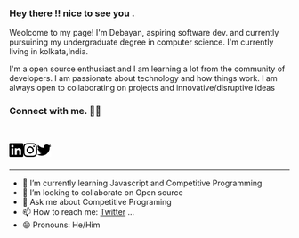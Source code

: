 ### Hey there !! nice to see you .  

Weolcome to my page!
I'm Debayan, aspiring software dev. and currently pursuining my undergraduate degree in computer science.
I'm currently living in kolkata,India.

I'm a open source enthusiast and I am learning a lot from the community of developers. I am passionate about technology and how things work.
I am always open to collaborating on projects and innovative/disruptive ideas


### Connect with me. 💬💬 
<br />

[<img align= 'left' alt="Debayan" width="25px" src="https://github.com/Phoenix-031/Phoenix-031/blob/main/linkedin.svg" />][linkedin]
[<img align= 'left' alt="Debayan" width="25px" src="https://github.com/Phoenix-031/Phoenix-031/blob/main/instagram.svg" />][instagram]
[<img align= 'left' alt="Debayan" width="25px" src="https://github.com/Phoenix-031/Phoenix-031/blob/main/twitter.svg" />][twitter]


<br />
<br />

---


- 🌱 I’m currently learning Javascript and Competitive Programming
- 👯 I’m looking to collaborate on Open source
- 💬 Ask me about Competitive Programing
- 📫 How to reach me: [Twitter](https://twitter.com/phoenix__31)  ...  
- 😄 Pronouns: He/Him



[instagram]:https://instagram.com/__anonymous___2002___
[twitter]:https://twitter.com/phoenix__31
[linkedin]:https://www.linkedin.com/in/debayan-pradhan-b138641b4/
      

